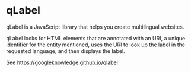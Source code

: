 qLabel
======

qLabel is a JavaScript library that helps you create multilingual websites.

qLabel looks for HTML elements that are annotated with an URI, a unique
identifier for the entity mentioned, uses the URI to look up the label
in the requested language, and then displays the label.

See https://googleknowledge.github.io/qlabel
